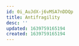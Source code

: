 ```yaml
---
id: 0i_AuJdX-j6vMSA7nDDQp
title: Antifragility
desc: ''
updated: 1639759165194
created: 1639759165194
---
```


